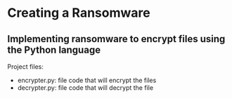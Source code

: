 # Creating a Ransomware

## Implementing ransomware to encrypt files using the Python language

Project files:
- encrypter.py: file code that will encrypt the files
- decrypter.py: file code that will decrypt the file
